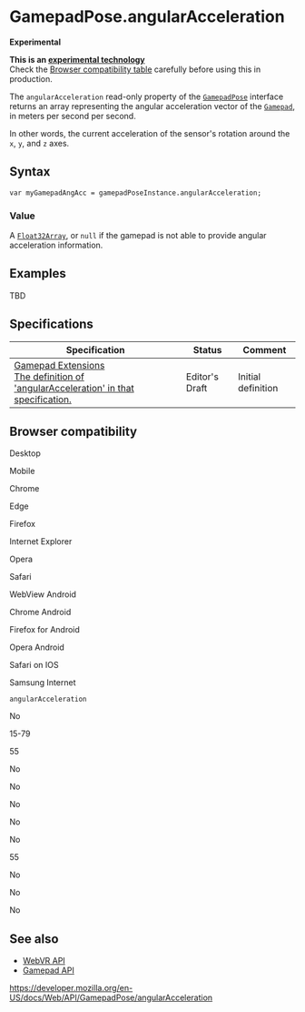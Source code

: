 # GamepadPose.angularAcceleration

**Experimental**

**This is an [experimental technology](https://developer.mozilla.org/en-US/docs/MDN/Guidelines/Conventions_definitions#experimental)**  
Check the [Browser compatibility table](#browser_compatibility) carefully before using this in production.

The `angularAcceleration` read-only property of the [`GamepadPose`](../gamepadpose) interface returns an array representing the angular acceleration vector of the [`Gamepad`](../gamepad), in meters per second per second.

In other words, the current acceleration of the sensor's rotation around the `x`, `y`, and `z` axes.

## Syntax

    var myGamepadAngAcc = gamepadPoseInstance.angularAcceleration;

### Value

A [`Float32Array`](https://developer.mozilla.org/en-US/docs/Web/JavaScript/Reference/Global_Objects/Float32Array), or `null` if the gamepad is not able to provide angular acceleration information.

## Examples

TBD

## Specifications

<table><thead><tr class="header"><th>Specification</th><th>Status</th><th>Comment</th></tr></thead><tbody><tr class="odd"><td><a href="https://w3c.github.io/gamepad/extensions.html#dom-gamepadpose-angularacceleration">Gamepad Extensions<br />
<span class="small">The definition of 'angularAcceleration' in that specification.</span></a></td><td><span class="spec-ed">Editor's Draft</span></td><td>Initial definition</td></tr></tbody></table>

## Browser compatibility

Desktop

Mobile

Chrome

Edge

Firefox

Internet Explorer

Opera

Safari

WebView Android

Chrome Android

Firefox for Android

Opera Android

Safari on IOS

Samsung Internet

`angularAcceleration`

No

15-79

55

No

No

No

No

No

55

No

No

No

## See also

- [WebVR API](../webvr_api)
- [Gamepad API](../gamepad_api)

<a href="https://developer.mozilla.org/en-US/docs/Web/API/GamepadPose/angularAcceleration" class="_attribution-link">https://developer.mozilla.org/en-US/docs/Web/API/GamepadPose/angularAcceleration</a>
